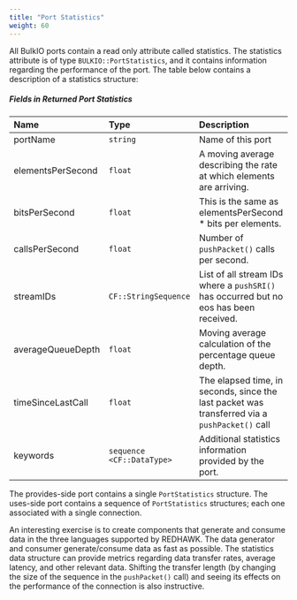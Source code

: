 ```yaml
---
title: "Port Statistics"
weight: 60
---
```


All BulkIO ports contain a read only attribute called statistics. The statistics attribute is of type `BULKIO::PortStatistics`, and it contains information regarding the performance of the port. The table below contains a description of a statistics structure:

##### Fields in Returned Port Statistics
| **Name**          | **Type**                  | **Description**                               |
| :---------------- | :------------------------ | :-------------------------------------------- |
| portName          | `string`                  | Name of this port                           |
| elementsPerSecond | `float`                   | A moving average describing the rate at which elements are arriving.   |
| bitsPerSecond     | `float`                   | This is the same as elementsPerSecond \* bits per elements. |
| callsPerSecond    | `float`                   | Number of `pushPacket()` calls per second. |
| streamIDs         | `CF::StringSequence`      | List of all stream IDs where a `pushSRI()` has occurred but no eos has been received.  |
| averageQueueDepth | `float`                   | Moving average calculation of the percentage queue depth. |
| timeSinceLastCall | `float`                   | The elapsed time, in seconds, since the last packet was transferred via a `pushPacket()` call |
| keywords          | `sequence <CF::DataType>` | Additional statistics information provided by the port. |

The provides-side port contains a single `PortStatistics` structure. The uses-side port contains a sequence of `PortStatistics` structures; each one associated with a single connection.

An interesting exercise is to create components that generate and consume data in the three languages supported by REDHAWK. The data generator and consumer generate/consume data as fast as possible. The statistics data structure can provide metrics regarding data transfer rates, average latency, and other relevant data. Shifting the transfer length (by changing the size of the sequence in the `pushPacket()` call) and seeing its effects on the performance of the connection is also instructive.
